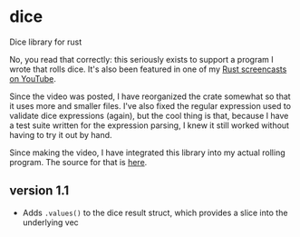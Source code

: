# dice
Dice library for rust

No, you read that correctly: this seriously exists to support a program I wrote that rolls dice. It's also been featured in one of my [Rust screencasts on YouTube](https://youtu.be/qir8o1vhw9A).

Since the video was posted, I have reorganized the crate somewhat so that it uses more and smaller files. I've also fixed the regular expression used to validate dice expressions (again), but the cool thing is that, because I have a test suite written for the expression parsing, I knew it still worked without having to try it out by hand.

Since making the video, I have integrated this library into my actual rolling program. The source for that is [here](https://github.com/archer884/roll).

## version 1.1

- Adds `.values()` to the dice result struct, which provides a slice into the underlying vec
